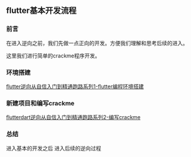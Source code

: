 ## flutter基本开发流程

### 前言

在进入逆向之前，我们先做一点正向的开发。方便我们理解和思考后续的进入。

这里我们进行简单的crackme程序开发。

### 环境搭建

[flutter逆向从自信入门到精通跑路系列1-flutter编程环境搭建](https://www.huruwo.top/flutter%e9%80%86%e5%90%91%e4%bb%8e%e8%87%aa%e4%bf%a1%e5%85%a5%e9%97%a8%e5%88%b0%e7%b2%be%e9%80%9a%e8%b7%91%e8%b7%af%e7%b3%bb%e5%88%971-flutter%e7%bc%96%e7%a8%8b%e7%8e%af%e5%a2%83%e6%90%ad%e5%bb%ba/)

### 新建项目和编写crackme


[flutterdart逆向从自信入门到精通跑路系列2-编写crackme](https://www.huruwo.top/flutterdart%e9%80%86%e5%90%91%e4%bb%8e%e8%87%aa%e4%bf%a1%e5%85%a5%e9%97%a8%e5%88%b0%e7%b2%be%e9%80%9a%e8%b7%91%e8%b7%af%e7%b3%bb%e5%88%972-%e7%bc%96%e5%86%99crackme/)


### 总结

进入基本的开发之后 进入后续的逆向过程